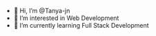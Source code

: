 - 👋 Hi, I’m @Tanya-jn
- 👀 I’m interested in Web Development
- 🌱 I’m currently learning Full Stack Development

